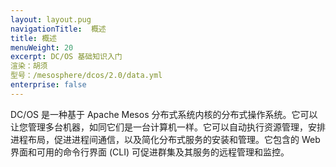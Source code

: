 ```yaml
---
layout: layout.pug
navigationTitle:  概述
title: 概述
menuWeight: 20
excerpt: DC/OS 基础知识入门
渲染：胡须
型号：/mesosphere/dcos/2.0/data.yml
enterprise: false
---
```


DC/OS 是一种基于 Apache Mesos 分布式系统内核的分布式操作系统。它可以让您管理多台机器，如同它们是一台计算机一样。它可以自动执行资源管理，安排进程布局，促进进程间通信，以及简化分布式服务的安装和管理。它包含的 Web 界面和可用的命令行界面 (CLI) 可促进群集及其服务的远程管理和监控。
